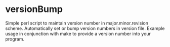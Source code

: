 # versionBump
Simple perl script to maintain version number in major.minor.revision scheme. Automatically set or bump version numbers in version file. Example usage in conjunction with make to provide a version number into your program.
